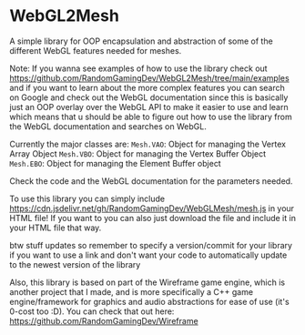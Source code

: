 # WebGL2Mesh
A simple library for OOP encapsulation and abstraction of some of the different WebGL features needed for meshes. 

<!--img src="WebGL2Mesh.png" width="256"/-->

Note: If you wanna see examples of how to use the library check out https://github.com/RandomGamingDev/WebGL2Mesh/tree/main/examples and if you want to learn about the more complex features you can search on Google and check out the WebGL documentation since this is basically just an OOP overlay over the WebGL API to make it easier to use and learn which means that u should be able to figure out how to use the library from the WebGL documentation and searches on WebGL.

Currently the major classes are:
`Mesh.VAO`: Object for managing the Vertex Array Object
`Mesh.VBO`: Object for managing the Vertex Buffer Object
`Mesh.EBO`: Object for managing the Element Buffer object

Check the code and the WebGL documentation for the parameters needed.

To use this library you can simply include https://cdn.jsdelivr.net/gh/RandomGamingDev/WebGLMesh/mesh.js in your HTML file! If you want to you can also just download the file and include it in your HTML file that way.

btw stuff updates so remember to specify a version/commit for your library if you want to use a link and don't want your code to automatically update to the newest version of the library

Also, this library is based on part of the Wireframe game engine, which is another project that I made, and is more specifically a C++ game engine/framework for graphics and audio abstractions for ease of use (it's 0-cost too :D). You can check that out here: https://github.com/RandomGamingDev/Wireframe
